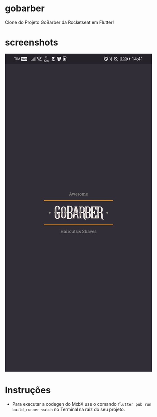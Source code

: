 # gobarber

Clone do Projeto GoBarber da Rocketseat em Flutter!

# screenshots

![](screens/screen1.jpg)

# Instruções

- Para executar a codegen do MobX use o comando `flutter pub run build_runner watch` no Terminal na raiz do seu projeto.
